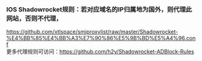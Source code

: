 ### IOS Shadowrocket规则：若对应域名的IP归属地为国外，则代理此网站，否则不代理，
https://github.com/xtlspace/smiproxylist/raw/master/Shadowrocket-%E4%BB%85%E4%BB%A3%E7%90%86%E5%9B%BD%E5%A4%96.conf <br>
更多代理规则可访问：https://github.com/h2y/Shadowrocket-ADBlock-Rules



